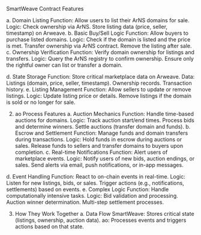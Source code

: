 SmartWeave Contract Features


a. Domain Listing
Function: Allow users to list their ArNS domains for sale.
Logic:
Check ownership via ArNS.
Store listing data (price, seller, timestamp) on Arweave.
b. Basic Buy/Sell Logic
Function: Allow buyers to purchase listed domains.
Logic:
Check if the domain is listed and the price is met.
Transfer ownership via ArNS contract.
Remove the listing after sale.
c. Ownership Verification
Function: Verify domain ownership for listings and transfers.
Logic:
Query the ArNS registry to confirm ownership.
Ensure only the rightful owner can list or transfer a domain.



d. State Storage
Function: Store critical marketplace data on Arweave.
Data:
Listings (domain, price, seller, timestamp).
Ownership records.
Transaction history.
e. Listing Management
Function: Allow sellers to update or remove listings.
Logic:
Update listing price or details.
Remove listings if the domain is sold or no longer for sale.













2. ao Process Features
a. Auction Mechanics
Function: Handle time-based auctions for domains.
Logic:
Track auction start/end times.
Process bids and determine winners.
Settle auctions (transfer domain and funds).
b. Escrow and Settlement
Function: Manage funds and domain transfers during transactions.
Logic:
Hold funds in escrow during auctions or sales.
Release funds to sellers and transfer domains to buyers upon completion.
c. Real-time Notifications
Function: Alert users of marketplace events.
Logic:
Notify users of new bids, auction endings, or sales.
Send alerts via email, push notifications, or in-app messages.


d. Event Handling
Function: React to on-chain events in real-time.
Logic:
Listen for new listings, bids, or sales.
Trigger actions (e.g., notifications, settlements) based on events.
e. Complex Logic
Function: Handle computationally intensive tasks.
Logic:
Bid validation and processing.
Auction winner determination.
Multi-step settlement processes.





3. How They Work Together
a. Data Flow
SmartWeave: Stores critical state (listings, ownership, auction data).
ao: Processes events and triggers actions based on that state.

